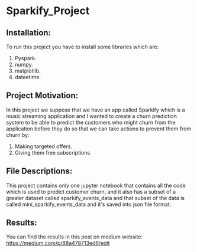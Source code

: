 # Sparkify_Project

## Installation:
To run this project you have to install some libraries which are:
1. Pyspark.
2. numpy.
3. matplotlib.
4. dateetime.

## Project Motivation:
In this project we suppose that we have an app called Sparkify which is a music streaming application and I wanted to create a churn prediction system to be able to predict the customers who might churn from the application before they do so that we can take actions to prevent them from churn by:
1. Making targeted offers.
2. Giving them free subscriptions.

## File Descriptions:
This project contains only one jupyter notebook that contains all the code which is used to predict customer churn, and it also has a subset of a greater dataset called sparkify_events_data and that subset of the data is called mini_sparkify_events_data and it's saved into json file format.

## Results:
You can find the results in this post on medium website: https://medium.com/p/88a478713ed6/edit
